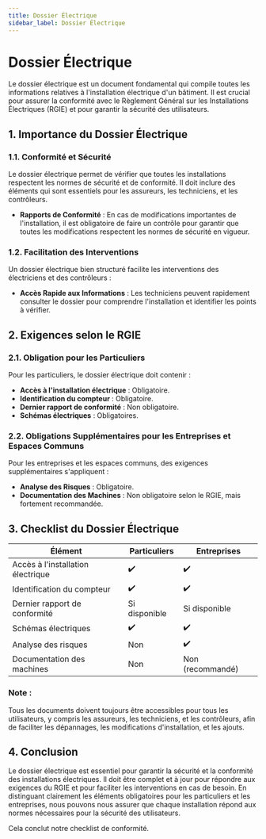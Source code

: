 ```yaml
---
title: Dossier Électrique
sidebar_label: Dossier Électrique
---
```


# Dossier Électrique

Le dossier électrique est un document fondamental qui compile toutes les informations relatives à l'installation électrique d'un bâtiment. Il est crucial pour assurer la conformité avec le Règlement Général sur les Installations Électriques (RGIE) et pour garantir la sécurité des utilisateurs.

## 1. Importance du Dossier Électrique

### 1.1. Conformité et Sécurité
Le dossier électrique permet de vérifier que toutes les installations respectent les normes de sécurité et de conformité. Il doit inclure des éléments qui sont essentiels pour les assureurs, les techniciens, et les contrôleurs.

- **Rapports de Conformité** : En cas de modifications importantes de l'installation, il est obligatoire de faire un contrôle pour garantir que toutes les modifications respectent les normes de sécurité en vigueur.

### 1.2. Facilitation des Interventions
Un dossier électrique bien structuré facilite les interventions des électriciens et des contrôleurs :

- **Accès Rapide aux Informations** : Les techniciens peuvent rapidement consulter le dossier pour comprendre l'installation et identifier les points à vérifier.

## 2. Exigences selon le RGIE

### 2.1. Obligation pour les Particuliers
Pour les particuliers, le dossier électrique doit contenir :

- **Accès à l'installation électrique** : Obligatoire.
- **Identification du compteur** : Obligatoire.
- **Dernier rapport de conformité** : Non obligatoire.
- **Schémas électriques** : Obligatoires.

### 2.2. Obligations Supplémentaires pour les Entreprises et Espaces Communs
Pour les entreprises et les espaces communs, des exigences supplémentaires s'appliquent :

- **Analyse des Risques** : Obligatoire.
- **Documentation des Machines** : Non obligatoire selon le RGIE, mais fortement recommandée.

## 3. Checklist du Dossier Électrique

| Élément                                   | Particuliers    | Entreprises       |
|-------------------------------------------|-----------------|-------------------|
| Accès à l'installation électrique          | ✔️              | ✔️                |
| Identification du compteur                 | ✔️              | ✔️                |
| Dernier rapport de conformité              | Si disponible             | Si disponible               |
| Schémas électriques                        | ✔️              | ✔️                |
| Analyse des risques                        | Non             | ✔️                |
| Documentation des machines                 | Non             | Non (recommandé)  |

### Note :
Tous les documents doivent toujours être accessibles pour tous les utilisateurs, y compris les assureurs, les techniciens, et les contrôleurs, afin de faciliter les dépannages, les modifications d'installation, et les ajouts.

## 4. Conclusion

Le dossier électrique est essentiel pour garantir la sécurité et la conformité des installations électriques. Il doit être complet et à jour pour répondre aux exigences du RGIE et pour faciliter les interventions en cas de besoin. En distinguant clairement les éléments obligatoires pour les particuliers et les entreprises, nous pouvons nous assurer que chaque installation répond aux normes nécessaires pour la sécurité des utilisateurs.

Cela conclut notre checklist de conformité.
